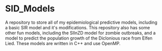 # SID_Models
A repository to store all of my epidemiological predictive models, including a basic SIR model and it's modifications. This repository also has some other fun models, including the SIInZD model for zombie outbreaks, and a model to predict the population growth of the Diclonious race from Elfen Lied. These models are written in C++ and use OpenMP.
